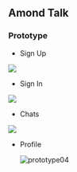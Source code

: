## Amond Talk

### Prototype ###

- Sign Up

![](D:\GIT\amondTalk_local\img\prototype02.JPG)

- Sign In

![](D:\GIT\amondTalk_local\img\prototype01.JPG)

- Chats

![](D:\GIT\amondTalk_local\img\prototype03.JPG)

- Profile

  ![]()![prototype04](D:\GIT\amondTalk_local\img\prototype04.JPG)